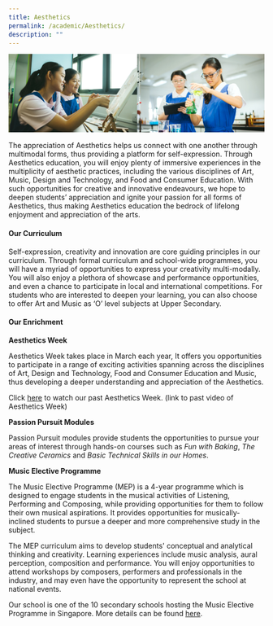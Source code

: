 ```yaml
---
title: Aesthetics
permalink: /academic/Aesthetics/
description: ""
---
```

![Academic](/images/Banner%20Photos/02%20subpage%20academic.jpg)

The appreciation of Aesthetics helps us connect with one another through multimodal forms, thus providing a platform for self-expression. Through Aesthetics education, you will enjoy plenty of immersive experiences in the multiplicity of aesthetic practices, including the various disciplines of Art, Music, Design and Technology, and Food and Consumer Education. With such opportunities for creative and innovative endeavours, we hope to deepen students’ appreciation and ignite your passion for all forms of Aesthetics, thus making Aesthetics education the bedrock of lifelong enjoyment and appreciation of the arts.


#### Our Curriculum

Self-expression, creativity and innovation are core guiding principles in our curriculum. Through formal curriculum and school-wide programmes, you will have a myriad of opportunities to express your creativity multi-modally. You will also enjoy a plethora of showcase and performance opportunities, and even a chance to participate in local and international competitions. For students who are interested to deepen your learning, you can also choose to offer Art and Music as ‘O’ level subjects at Upper Secondary.


#### Our Enrichment

**Aesthetics Week**

Aesthetics Week takes place in March each year, It offers you opportunities to participate in a range of exciting activities spanning across the disciplines of Art, Design and Technology, Food and Consumer Education and Music, thus developing a deeper understanding and appreciation of the Aesthetics.

Click [here](https://youtu.be/IMlNhQpmucA) to watch our past Aesthetics Week. (link to past video of Aesthetics Week)

**Passion Pursuit Modules**

Passion Pursuit modules provide students the  opportunities to pursue your areas of interest through hands-on courses such as *Fun with Baking*, *The Creative Ceramics* and *Basic Technical Skills in our Homes*. 

**Music Elective Programme**

The  Music Elective Programme (MEP) is a 4-year programme which is designed to engage students in the musical activities of Listening, Performing and Composing, while providing opportunities for them to follow their own musical aspirations. It provides opportunities for musically-inclined students to pursue a deeper and more comprehensive study in the subject. 

The MEP curriculum aims to develop students' conceptual and analytical thinking and creativity. Learning experiences include music analysis, aural perception, composition and performance. You will enjoy opportunities to attend workshops by composers, performers and professionals in the industry, and may even have the opportunity to represent the school at national events. 

Our school is one of the 10 secondary schools hosting the Music Elective Programme in Singapore. 
More details can be found [here](https://chijstnicholasgirls-moe-edu-sg-admin.cwp.sg/secondary/flagship-programmes/flagship-programmes/talent-development/music-elective-programme).